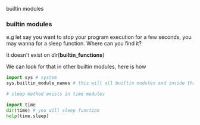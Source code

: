 builtin modules

### builtin modules

e.g let say you want to stop your program execution for a few seconds, you may wanna for a sleep function. Where can you find it?

It doesn't exist on dir(__builtin_functions__)

We can look for that in other builtin modules, here is how

```python
import sys # system
sys.builtin_module_names # this will all builtin modules and inside that you need to find functions using dir(module_name)

# sleep method exists in time modules

import time
dir(time) # you will sleep function
help(time.sleep)
```